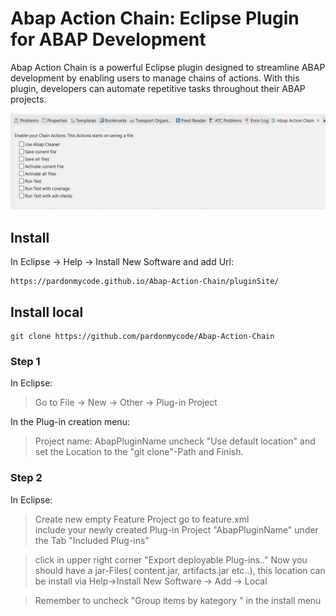 # Abap Action Chain: Eclipse Plugin for ABAP Development ##

Abap Action Chain is a powerful Eclipse plugin designed to streamline ABAP development by enabling users to manage chains of actions. 
With this plugin, developers can automate repetitive tasks throughout their ABAP projects.

![Action Chain](ActionChain.PNG "Action Chain")


##  Install 
In Eclipse -> Help -> Install New Software and add Url: 

	https://pardonmycode.github.io/Abap-Action-Chain/pluginSite/



##  Install local 

	git clone https://github.com/pardonmycode/Abap-Action-Chain

### Step 1
In Eclipse: 
>	Go to File -> New -> Other -> Plug-in Project 
	
In the Plug-in creation menu:
>   Project name: AbapPluginName
>		uncheck "Use default location" 
>		and set the Location to the "git clone"-Path and Finish.
	
 

### Step 2
In Eclipse: 
> 
> Create new empty Feature Project 
> go to feature.xml  
> include your newly created Plug-in Project "AbapPluginName" under the Tab "Included Plug-ins" 

> click in upper right corner "Export deployable Plug-ins.."
> Now you should have a jar-Files( content.jar, artifacts.jar etc..), 
> this location can be install via Help->Install New Software -> Add -> Local

> Remember to uncheck "Group items by kategory " in the install menu




